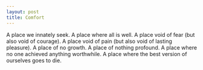 ```yaml
---
layout: post
title: Comfort
---
```


A place we innately seek. A place where all is well. A place void of fear (but also void of courage). A place void of pain (but also void of lasting pleasure). A place of no growth. A place of nothing profound. A place where no one achieved anything worthwhile. A place where the best version of ourselves goes to die.
